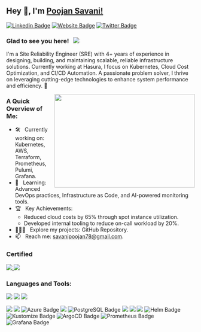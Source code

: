## Hey 👋, I'm [Poojan Savani!](https://github.com/savanipoojan78/)

[![Linkedin Badge](https://img.shields.io/badge/-LinkedIn-0e76a8?style=flat-square&logo=Linkedin&logoColor=white)](https://linkedin.com/in/savani78)
[![Website Badge](https://img.shields.io/badge/Website-3b5998?style=flat-square&logo=google-chrome&logoColor=white)](https://savanipoojan78.github.io/)
[![Twitter Badge](https://img.shields.io/badge/-Twitter-00acee?style=flat-square&logo=Twitter&logoColor=white)](https://twitter.com/poojan_savani)


### Glad to see you here! &nbsp; ![](https://visitor-badge.glitch.me/badge?page_id=savanipoojan78.savanipoojan78&style=flat-square&color=0088cc)

I'm a Site Reliability Engineer (SRE) with 4+ years of experience in designing, building, and maintaining scalable, reliable infrastructure solutions. Currently working at Hasura, I focus on Kubernetes, Cloud Cost Optimization, and CI/CD Automation. A passionate problem solver, I thrive on leveraging cutting-edge technologies to enhance system performance and efficiency. 🌟

<img align="right" height="250" width="375" alt="" src="https://media.giphy.com/media/Vbtc9VG51NtzT1Qnv1/giphy.gif" />

### A Quick Overview of Me:

* 🛠   Currently working on: Kubernetes, AWS, Terraform, Prometheus, Pulumi, Grafana.
* 🚀   Learning: Advanced DevOps practices, Infrastructure as Code, and AI-powered monitoring tools.
* 🏆   Key Achievements:
	* Reduced cloud costs by 65% through spot instance utilization.
	* Developed internal tooling to reduce on-call workload by 20%.
* 👨🏻‍💻   Explore my projects: GitHub Repository.
* 📫   Reach me: savanipoojan78@gmail.com.

### Certified
<p>
 <a href="https://www.credly.com/badges/4b75570d-c9b0-4d3d-8c41-0b8044871dfe/public_url" target="_blank">
<img src="https://user-images.githubusercontent.com/33199323/134687280-5be9514a-7c4c-468a-a757-21c9a0315f4f.png"/>
</a>
	<a href="https://www.credly.com/badges/4244bbde-27a5-4905-97d7-9f3afea55eca/public_url" target="_blank">
		<img src="https://user-images.githubusercontent.com/33199323/134688112-62eb8880-0bb4-414b-bd09-d37bdfc48503.png"/>
	</a>
</p>

### Languages and Tools:

<p>
<img src="https://img.shields.io/badge/git%20-%23F05033.svg?&style=for-the-badge&logo=git&logoColor=white"/>
<img src="https://img.shields.io/badge/github%20-%23121011.svg?&style=for-the-badge&logo=github&logoColor=white"/>
<img src="https://img.shields.io/badge/bitbucket%20-%230047B3.svg?&style=for-the-badge&logo=bitbucket&logoColor=white"/>

</p>
<p>
<img src="https://img.shields.io/badge/AWS%20-%23FF9900.svg?&style=for-the-badge&logo=amazon-aws&logoColor=white"/>
<img src="https://img.shields.io/badge/Google%20Cloud%20-%234285F4.svg?&style=for-the-badge&logo=google-cloud&logoColor=white"/>
<img src="https://img.shields.io/badge/Microsoft%20Azure-%230078D4.svg?&style=for-the-badge&logo=microsoft-azure&logoColor=white" alt="Azure Badge"/>
<img src="https://img.shields.io/badge/jenkins%20-%232C5263.svg?&style=for-the-badge&logo=jenkins&logoColor=white"/>
<img src="https://img.shields.io/badge/PostgreSQL-%23316192.svg?&style=for-the-badge&logo=postgresql&logoColor=white" alt="PostgreSQL Badge"/>
<img src ="https://img.shields.io/badge/MongoDB-%234ea94b.svg?&style=for-the-badge&logo=mongodb&logoColor=white"/>
<img src="https://img.shields.io/badge/docker%20-%230db7ed.svg?&style=for-the-badge&logo=docker&logoColor=white"/>
<img src="https://img.shields.io/badge/kubernetes%20-%23326ce5.svg?&style=for-the-badge&logo=kubernetes&logoColor=white"/>
<img src="https://img.shields.io/badge/Helm-%230F1689.svg?&style=for-the-badge&logo=helm&logoColor=white" alt="Helm Badge"/>
<img src="https://img.shields.io/badge/kustomize-%23326CE5.svg?&style=for-the-badge&logo=kustomize&logoColor=white" alt="Kustomize Badge"/>
<img src="https://img.shields.io/badge/ArgoCD-%23F05033.svg?&style=for-the-badge&logo=argo&logoColor=white" alt="ArgoCD Badge"/>
<img src="https://img.shields.io/badge/Prometheus-%23E6522C.svg?&style=for-the-badge&logo=prometheus&logoColor=white" alt="Prometheus Badge"/>
<img src="https://img.shields.io/badge/Grafana-%23F46800.svg?&style=for-the-badge&logo=grafana&logoColor=white" alt="Grafana Badge"/>

</p>
